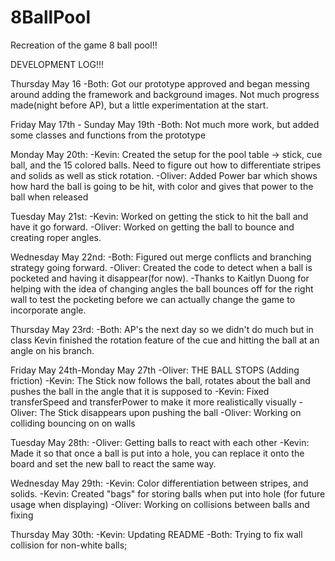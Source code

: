 # 8BallPool
Recreation of the game 8 ball pool!!


DEVELOPMENT LOG!!!

Thursday May 16
  -Both: Got our prototype approved and began messing around adding the framework and background images. Not much progress made(night before AP), but a little experimentation at the start.

Friday May 17th - Sunday May 19th
  -Both: Not much more work, but added some classes and functions from the prototype


Monday May 20th:
  -Kevin: Created the setup for the pool table -> stick, cue ball, and the 15 colored balls.
          Need to figure out how to differentiate stripes and solids as well as stick rotation.
  -Oliver: Added Power bar which shows how hard the ball is going to be hit, with color and gives that power to the ball when released

Tuesday May 21st:
  -Kevin: Worked on getting the stick to hit the ball and have it go forward.
  -Oliver: Worked on getting the ball to bounce and creating roper angles.

Wednesday May 22nd:
  -Both: Figured out merge conflicts and branching strategy going forward.
  -Oliver: Created the code to detect when a ball is pocketed and having it disappear(for now).
  -Thanks to Kaitlyn Duong for helping with the idea of changing angles the ball bounces off for the right wall to test the pocketing before we can actually change the game to incorporate angle.

Thursday May 23rd:
  -Both: AP's the next day so we didn't do much but in class Kevin finished the rotation feature of the cue and hitting the ball at an angle on his branch.

Friday May 24th-Monday May 27th
  -Oliver: THE BALL STOPS (Adding friction)
  -Kevin: The Stick now follows the ball, rotates about the ball and pushes the ball in the angle that it is supposed to
  -Kevin: Fixed transferSpeed and transferPower to make it more realistically visually
  -Oliver: The Stick disappears upon pushing the ball
  -Oliver: Working on colliding bouncing on on walls

Tuesday May 28th:
  -Oliver: Getting balls to react with each other
  -Kevin: Made it so that once a ball is put into a hole, you can replace it onto the board and set the new ball to react the same way.
  
Wednesday May 29th:
  -Kevin: Color differentiation between stripes, and solids.
  -Kevin: Created "bags" for storing balls when put into hole (for future usage when displaying)
  -Oliver: Working on collisions between balls and fixing

Thursday May 30th:
  -Kevin: Updating README
  -Both: Trying to fix wall collision for non-white balls;
